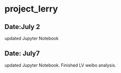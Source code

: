 # project_lerry

## Date:July 2

updated Jupyter Notebook

## Date: July7

updated Jupyter Notebook. Finished LV weibo analysis.
